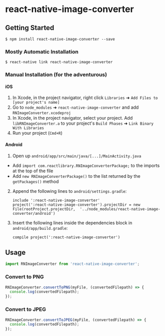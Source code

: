 
# react-native-image-converter

## Getting Started

`$ npm install react-native-image-converter --save`

### Mostly Automatic Installation

`$ react-native link react-native-image-converter`

### Manual Installation (for the adventurous)

#### iOS

1. In Xcode, in the project navigator, right click `Libraries` ➜ `Add Files to [your project's name]`
2. Go to `node_modules` ➜ `react-native-image-converter` and add `RNImageConverter.xcodeproj`
3. In Xcode, in the project navigator, select your project. Add `libRNImageConverter.a` to your project's `Build Phases` ➜ `Link Binary With Libraries`
4. Run your project (`Cmd+R`)

#### Android

1. Open up `android/app/src/main/java/[...]/MainActivity.java`
  - Add `import com.reactlibrary.RNImageConverterPackage;` to the imports at the top of the file
  - Add `new RNImageConverterPackage()` to the list returned by the `getPackages()` method
2. Append the following lines to `android/settings.gradle`:
  	```
  	include ':react-native-image-converter'
  	project(':react-native-image-converter').projectDir = new File(rootProject.projectDir, 	'../node_modules/react-native-image-converter/android')
  	```
3. Insert the following lines inside the dependencies block in `android/app/build.gradle`:
  	```
    compile project(':react-native-image-converter')
  	```

## Usage
```javascript
import RNImageConverter from 'react-native-image-converter';
```

### Convert to PNG
```javascript
RNImageConverter.convertToPNG(myFile, (convertedFilepath) => {
  console.log(convertedFilepath);
});
```

### Convert to JPEG
```javascript
RNImageConverter.convertToJPEG(myFile, (convertedFilepath) => {
  console.log(convertedFilepath);
});
```
  